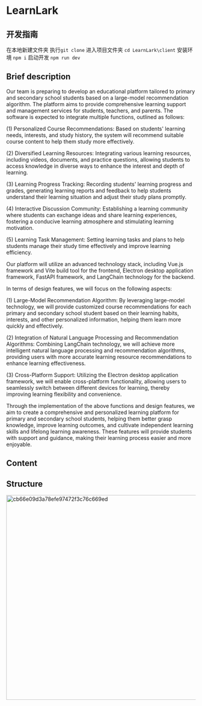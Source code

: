 # LearnLark
## 开发指南
在本地新建文件夹
执行`git clone`
进入项目文件夹
`cd LearnLark\client`
安装环境
`npm i`
启动开发
`npm run dev`


## Brief description
Our team is preparing to develop an educational platform tailored to primary and secondary school students based on a large-model recommendation algorithm. The platform aims to provide comprehensive learning support and management services for students, teachers, and parents. The software is expected to integrate multiple functions, outlined as follows:

(1) Personalized Course Recommendations: Based on students' learning needs, interests, and study history, the system will recommend suitable course content to help them study more effectively.

(2) Diversified Learning Resources: Integrating various learning resources, including videos, documents, and practice questions, allowing students to access knowledge in diverse ways to enhance the interest and depth of learning.

(3) Learning Progress Tracking: Recording students' learning progress and grades, generating learning reports and feedback to help students understand their learning situation and adjust their study plans promptly.

(4) Interactive Discussion Community: Establishing a learning community where students can exchange ideas and share learning experiences, fostering a conducive learning atmosphere and stimulating learning motivation.

(5) Learning Task Management: Setting learning tasks and plans to help students manage their study time effectively and improve learning efficiency.

Our platform will utilize an advanced technology stack, including Vue.js framework and Vite build tool for the frontend, Electron desktop application framework, FastAPI framework, and LangChain technology for the backend.

In terms of design features, we will focus on the following aspects:

(1) Large-Model Recommendation Algorithm: By leveraging large-model technology, we will provide customized course recommendations for each primary and secondary school student based on their learning habits, interests, and other personalized information, helping them learn more quickly and effectively.

(2) Integration of Natural Language Processing and Recommendation Algorithms: Combining LangChain technology, we will achieve more intelligent natural language processing and recommendation algorithms, providing users with more accurate learning resource recommendations to enhance learning effectiveness.

(3) Cross-Platform Support: Utilizing the Electron desktop application framework, we will enable cross-platform functionality, allowing users to seamlessly switch between different devices for learning, thereby improving learning flexibility and convenience.

Through the implementation of the above functions and design features, we aim to create a comprehensive and personalized learning platform for primary and secondary school students, helping them better grasp knowledge, improve learning outcomes, and cultivate independent learning skills and lifelong learning awareness. These features will provide students with support and guidance, making their learning process easier and more enjoyable.
## Content


## Structure
<img width="543" alt="cb66e09d3a78efe97472f3c76c669ed" src="https://github.com/Larrtroffen/LearnLark/assets/118495925/b67cc8bf-6c9c-42b2-aee5-729cd7f611c2">
